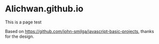 # Alichwan.github.io
This is a page test

Based on https://github.com/john-smilga/javascript-basic-projects, thanks for the design.
